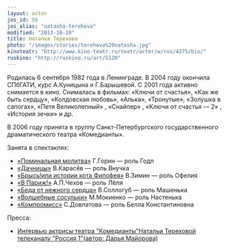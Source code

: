 ```yaml
---
layout: actor
jos_id: 56
jos_alias: "natasha-terehova"
modified: "2013-10-20"
title: Наталья Терехова
photo: "/images/stories/terehova%20natasha.jpg"
kinoteatr: "http://www.kino-teatr.ru/teatr/acter/w/ros/4275/bio/"
ruskino: "http://ruskino.ru/art/5120"
---
```


Родилась 6 сентября 1982 года в Ленинграде. В 2004 году окончила СПбГАТИ, курс А.Куницына и Г.Барышевой. С 2001 года активно снимается в кино. Снималась в фильмах: «Ключи от счастья», «Как же быть сердцу», «Колдовская любовь», «Алька», «Тронутые», «Золушка в сапогах», «Петя Великолепный» , «Снайпер» , «Ключи от счастья — 2» , «История зечки» и др.

В 2006 году принята в труппу Санкт-Петербургского государственного драматического театра «Комедианты».

Занята в спектаклях:

- [«Поминальная молитва»](97-pominalnaia-molitva.html) Г.Горин — роль Годл
- [«Дачницы»](43-dachnici.html) В.Карасёв — роль Внучка
- [«Брысь!или истории кота Филофея»](40-bris-ili-istoria-kota-filifeia.html) В.Зимин — роль Офелия
- [«В Париж!»](41-v-paris.html) А.П.Чехов — роль Лёля
- [«Беда от нежного сердца»](39-beda-ot-neghnogo-serdca.html) В.Соллогуб — роль Машенька
- [«Волшебные сосульки»](75-volshebnie-sosulki.html) М.Мокиенко — роль Настенька
- [«Компромисс»](282-kompromiss-sdovlatov.html) С.Довлатова — роль Белла Константиновна

Пресса:

- [Интервью актрисы театра "Комедианты"Натальи Тереховой телеканалу "Россия 1"(автор: Дарья Майорова)](114-tereh.html)

